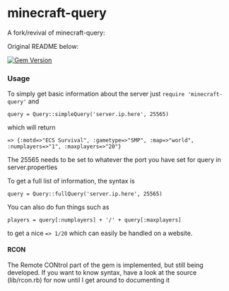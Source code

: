 minecraft-query
===============

A fork/revival of minecraft-query:

Original README below:

[![Gem Version](https://badge.fury.io/rb/minecraft-query.png)](http://badge.fury.io/rb/minecraft-query)

### Usage

To simply get basic information about the server just `require 'minecraft-query'` and 

`query = Query::simpleQuery('server.ip.here', 25565)`

which will return 

`=> {:motd=>"ECS Survival", :gametype=>"SMP", :map=>"world", :numplayers=>"1", :maxplayers=>"20"}`

The 25565 needs to be set to whatever the port you have set for query in server.properties

To get a full list of information, the syntax is 

`query = Query::fullQuery('server.ip.here', 25565)`

You can also do fun things such as 

`players = query[:numplayers] + '/' + query[:maxplayers]`

to get a nice `=> 1/20` which can easily be handled on a website. 


#### RCON

The Remote CONtrol part of the gem is implemented, but still being developed. If you want to know
syntax, have a look at the source (lib/rcon.rb) for now until I get around to documenting it
